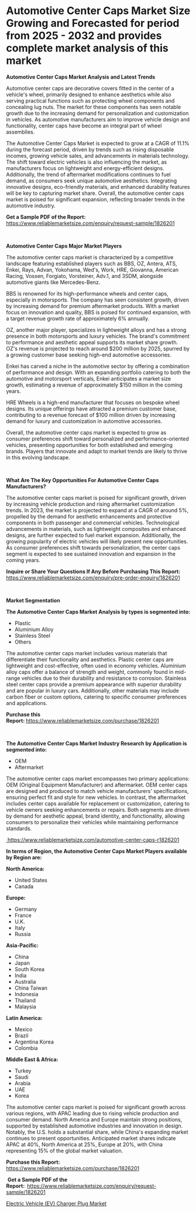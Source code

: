 <p><h1>Automotive Center Caps Market Size Growing and Forecasted for period from 2025 - 2032 and provides complete market analysis of this market</h1></p><p><strong>Automotive Center Caps Market Analysis and Latest Trends</strong></p>
<p><p>Automotive center caps are decorative covers fitted in the center of a vehicle's wheel, primarily designed to enhance aesthetics while also serving practical functions such as protecting wheel components and concealing lug nuts. The market for these components has seen notable growth due to the increasing demand for personalization and customization in vehicles. As automotive manufacturers aim to improve vehicle design and functionality, center caps have become an integral part of wheel assemblies. </p><p>The Automotive Center Caps Market is expected to grow at a CAGR of 11.1% during the forecast period, driven by trends such as rising disposable incomes, growing vehicle sales, and advancements in materials technology. The shift toward electric vehicles is also influencing the market, as manufacturers focus on lightweight and energy-efficient designs. Additionally, the trend of aftermarket modifications continues to fuel demand, as consumers seek unique automotive aesthetics. Integrating innovative designs, eco-friendly materials, and enhanced durability features will be key to capturing market share. Overall, the automotive center caps market is poised for significant expansion, reflecting broader trends in the automotive industry.</p></p>
<p><strong>Get a Sample PDF of the Report:&nbsp;</strong> <a href="https://www.reliablemarketsize.com/enquiry/request-sample/1826201?utm_campaign=3198&utm_medium=2&utm_source=Github&utm_content=ia&utm_term=31032025&utm_id=automotive-center-caps">https://www.reliablemarketsize.com/enquiry/request-sample/1826201</a></p>
<p>&nbsp;</p>
<p><strong>Automotive Center Caps Major Market Players</strong></p>
<p><p>The automotive center caps market is characterized by a competitive landscape featuring established players such as BBS, OZ, Antera, ATS, Enkei, Rays, Advan, Yokohama, Wed's, Work, HRE, Giovanna, American Racing, Vossen, Forgiato, Vorsteiner, Adv.1, and 3SDM, alongside automotive giants like Mercedes-Benz.</p><p>BBS is renowned for its high-performance wheels and center caps, especially in motorsports. The company has seen consistent growth, driven by increasing demand for premium aftermarket products. With a market focus on innovation and quality, BBS is poised for continued expansion, with a target revenue growth rate of approximately 6% annually.</p><p>OZ, another major player, specializes in lightweight alloys and has a strong presence in both motorsports and luxury vehicles. The brand's commitment to performance and aesthetic appeal supports its market share growth. OZ's revenue is projected to reach around $200 million by 2025, spurred by a growing customer base seeking high-end automotive accessories.</p><p>Enkei has carved a niche in the automotive sector by offering a combination of performance and design. With an expanding portfolio catering to both the automotive and motorsport verticals, Enkei anticipates a market size growth, estimating a revenue of approximately $150 million in the coming years.</p><p>HRE Wheels is a high-end manufacturer that focuses on bespoke wheel designs. Its unique offerings have attracted a premium customer base, contributing to a revenue forecast of $100 million driven by increasing demand for luxury and customization in automotive accessories.</p><p>Overall, the automotive center caps market is expected to grow as consumer preferences shift toward personalized and performance-oriented vehicles, presenting opportunities for both established and emerging brands. Players that innovate and adapt to market trends are likely to thrive in this evolving landscape.</p></p>
<p>&nbsp;</p>
<p><strong>What Are The Key Opportunities For Automotive Center Caps Manufacturers?</strong></p>
<p><p>The automotive center caps market is poised for significant growth, driven by increasing vehicle production and rising aftermarket customization trends. In 2023, the market is projected to expand at a CAGR of around 5%, propelled by the demand for aesthetic enhancements and protective components in both passenger and commercial vehicles. Technological advancements in materials, such as lightweight composites and enhanced designs, are further expected to fuel market expansion. Additionally, the growing popularity of electric vehicles will likely present new opportunities. As consumer preferences shift towards personalization, the center caps segment is expected to see sustained innovation and expansion in the coming years.</p></p>
<p><strong>Inquire or Share Your Questions If Any Before Purchasing This Report:</strong> <a href="https://www.reliablemarketsize.com/enquiry/pre-order-enquiry/1826201?utm_campaign=3198&utm_medium=2&utm_source=Github&utm_content=ia&utm_term=31032025&utm_id=automotive-center-caps">https://www.reliablemarketsize.com/enquiry/pre-order-enquiry/1826201</a></p>
<p>&nbsp;</p>
<p><strong>Market Segmentation</strong></p>
<p><strong>The Automotive Center Caps Market Analysis by types is segmented into:</strong></p>
<p><ul><li>Plastic</li><li>Aluminium Alloy</li><li>Stainless Steel</li><li>Others</li></ul></p>
<p><p>The automotive center caps market includes various materials that differentiate their functionality and aesthetics. Plastic center caps are lightweight and cost-effective, often used in economy vehicles. Aluminium alloy caps offer a balance of strength and weight, commonly found in mid-range vehicles due to their durability and resistance to corrosion. Stainless steel center caps provide a premium appearance with superior durability and are popular in luxury cars. Additionally, other materials may include carbon fiber or custom options, catering to specific consumer preferences and applications.</p></p>
<p><strong>Purchase this Report:&nbsp;</strong><a href="https://www.reliablemarketsize.com/purchase/1826201?utm_campaign=3198&utm_medium=2&utm_source=Github&utm_content=ia&utm_term=31032025&utm_id=automotive-center-caps">https://www.reliablemarketsize.com/purchase/1826201</a></p>
<p>&nbsp;</p>
<p><strong>The Automotive Center Caps Market Industry Research by Application is segmented into:</strong></p>
<p><ul><li>OEM</li><li>Aftermarket</li></ul></p>
<p><p>The automotive center caps market encompasses two primary applications: OEM (Original Equipment Manufacturer) and aftermarket. OEM center caps are designed and produced to match vehicle manufacturers' specifications, ensuring perfect fit and style for new vehicles. In contrast, the aftermarket includes center caps available for replacement or customization, catering to vehicle owners seeking enhancements or repairs. Both segments are driven by demand for aesthetic appeal, brand identity, and functionality, allowing consumers to personalize their vehicles while maintaining performance standards.</p></p>
<p><a href="https://www.reliablemarketsize.com/automotive-center-caps-r1826201?utm_campaign=3198&utm_medium=2&utm_source=Github&utm_content=ia&utm_term=31032025&utm_id=automotive-center-caps">&nbsp;https://www.reliablemarketsize.com/automotive-center-caps-r1826201</a></p>
<p><strong>In terms of Region, the Automotive Center Caps Market Players available by Region are:</strong></p>
<p>
    <p> <strong> North America: </strong>
        <ul>
            <li>United States</li>
            <li>Canada</li>
        </ul>
        </p> 
    <p> <strong> Europe: </strong>
        <ul>
            <li>Germany</li>
            <li>France</li>
            <li>U.K.</li>
            <li>Italy</li>
            <li>Russia</li>
        </ul>
        </p> 
    <p> <strong> Asia-Pacific: </strong>
        <ul>
            <li>China</li>
            <li>Japan</li>
            <li>South Korea</li>
            <li>India</li>
            <li>Australia</li>
            <li>China Taiwan</li>
            <li>Indonesia</li>
            <li>Thailand</li>
            <li>Malaysia</li>
        </ul>
        </p> 
    <p> <strong> Latin America: </strong>
        <ul>
            <li>Mexico</li>
            <li>Brazil</li>
            <li>Argentina Korea</li>
            <li>Colombia</li>
        </ul>
        </p> 
    <p> <strong> Middle East & Africa: </strong>
        <ul>
            <li>Turkey</li>
            <li>Saudi</li>
            <li>Arabia</li>
            <li>UAE</li>
            <li>Korea</li>
        </ul>
    </p>
    </p>
<p><p>The automotive center caps market is poised for significant growth across various regions, with APAC leading due to rising vehicle production and consumer demand. North America and Europe maintain strong positions, supported by established automotive industries and innovation in design. Notably, the U.S. holds a substantial share, while China's expanding market continues to present opportunities. Anticipated market shares indicate APAC at 40%, North America at 25%, Europe at 20%, with China representing 15% of the global market valuation.</p></p>
<p><strong>Purchase this Report: </strong><a href="https://www.reliablemarketsize.com/purchase/1826201?utm_campaign=3198&utm_medium=2&utm_source=Github&utm_content=ia&utm_term=31032025&utm_id=automotive-center-caps">https://www.reliablemarketsize.com/purchase/1826201</a></p>
<p>&nbsp;<strong>Get a Sample PDF of the Report:&nbsp;&nbsp;</strong><a href="https://www.reliablemarketsize.com/enquiry/request-sample/1826201?utm_campaign=3198&utm_medium=2&utm_source=Github&utm_content=ia&utm_term=31032025&utm_id=automotive-center-caps">https://www.reliablemarketsize.com/enquiry/request-sample/1826201</a></p>
<p><strong></strong></p>
<p><p><a href="https://github.com/duscarajlha/Market-Research-Report-List-1/blob/main/electric-vehicle-ev-charger-plug-market.md?utm_campaign=3198&utm_medium=2&utm_source=Github&utm_content=ia&utm_term=31032025&utm_id=automotive-center-caps">Electric Vehicle (EV) Charger Plug Market</a></p></p>